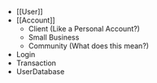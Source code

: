 - [[User]]
- [[Account]]
	-  Client (Like a Personal Account?)
	-  Small Business
	-  Community (What does this mean?)
- Login
- Transaction
- UserDatabase